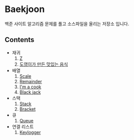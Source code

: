 # Baekjoon
백준 사이트 알고리즘 문제를 풀고 소스파일을 올리는 저장소 입니다.

## Contents

- 재귀
  1. [Z](https://github.com/mgstyle97/Baekjoon/tree/master/src/Recursion/Z)
  2. [도영이가 만든 맛있는 음식](https://github.com/mgstyle97/Baekjoon/tree/master/src/Recursion/도영이가%20만든%20맛있는%20음식)
- 배열
  1. [Scale](https://github.com/mgstyle97/Baekjoon/tree/master/src/Array/Scale)
  2. [Remainder](https://github.com/mgstyle97/Baekjoon/tree/master/src/Array/Remainder)
  3. [I'm a cook](https://github.com/mgstyle97/Baekjoon/tree/master/src/Array/I'm%20a%20cook)
  4. [Black jack](https://github.com/mgstyle97/Baekjoon/tree/master/src/Array/Black%20jack)
- 스택
  1. [Stack](https://github.com/mgstyle97/Baekjoon/tree/master/src/Stack/Stack)
  2. [Bracket](https://github.com/mgstyle97/Baekjoon/tree/master/src/Stack/Bracket)
- 큐
  1. [Queue](https://github.com/mgstyle97/Baekjoon/tree/master/src/Queue/Queue)
- 연결 리스트
  1. [Keylogger](https://github.com/mgstyle97/Baekjoon/blob/master/src/Linked_list/Keylogger/Keylogger.c)